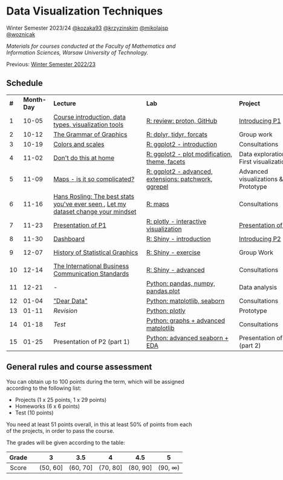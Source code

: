 # Data Visualization Techniques

Winter Semester 2023/24 [@kozaka93](https://github.com/kozaka93) [@krzyzinskim](https://github.com/krzyzinskim) [@mikolajsp](https://github.com/mikolajsp) [@woznicak](https://github.com/woznicak)

*Materials for courses conducted at the Faculty of Mathematics and Information Sciences, Warsaw University of Technology.*

Previous: [Winter Semester 2022/23](https://github.com/MI2-Education/2023Z-DataVisualizationTechniques)

## Schedule

<div class="tg-wrap"><table style="undefined;table-layout: fixed; width: 865px">
<colgroup>
<col style="width: 25px">
<col style="width: 80px">
<col style="width: 250px">
<col style="width: 250px">
<col style="width: 160px">
<col style="width: 100px">
</colgroup>
<tbody>
  <tr>
    <td><b>#</b></td>
    <td><b>Month-Day</b></td>
    <td><b>Lecture</b></td>
    <td><b>Lab</b></td>
    <td><b>Project</b></td>
    <td><b>Points</b></td>
  </tr>
  <tr>
    <td rowspan="2">1</td>
    <td rowspan="2">10-05</td>
    <td rowspan="2"><a href="https://github.com/kozaka93/2023Z-DataVisualizationTechniques/blob/main/lectures/L1-course-introduction.pdf">Course introduction, </a><a href="https://github.com/kozaka93/2023Z-DataVisualizationTechniques/blob/main/lectures/L1-Intro.pdf">data types, visualization tools</a></td>
    <td rowspan="2"><a href="https://github.com/kozaka93/2023Z-DataVisualizationTechniques/tree/main/labs/lab1">R: review: proton, GitHub</a></td>
    <td rowspan="2"><a href="https://github.com/kozaka93/2023Z-DataVisualizationTechniques/tree/main/projects/project1">Introducing P1</td>
    <td rowspan="2"></td>
  </tr>
  <tr>
  </tr>
  <tr>
    <td rowspan="2">2</td>
    <td rowspan="2">10-12</td>
    <td rowspan="2"><a href="https://github.com/kozaka93/2023Z-DataVisualizationTechniques/blob/main/lectures/L2-gramatyka.pdf">The Grammar of Graphics</a></td>
    <td rowspan="2"><a href="https://github.com/kozaka93/2023Z-DataVisualizationTechniques/tree/main/labs/lab2">R: dplyr, tidyr, forcats</a></td>
    <td rowspan="2">Group work</td>
    <td rowspan="2">P1 (1p)</td>
  </tr>
  <tr>
  </tr>
  <tr>
    <td rowspan="2">3</td>
    <td rowspan="2">10-19</td>
    <td rowspan="2"><a href="https://github.com/kozaka93/2023Z-DataVisualizationTechniques/blob/main/lectures/L3-kolory-skale.pdf">Colors and scales</a></td>
    <td rowspan="2"><a href="https://github.com/kozaka93/2023Z-DataVisualizationTechniques/tree/main/labs/lab3">R: ggplot2 - introduction</a></td>
    <td rowspan="2">Consultations</td>
    <td rowspan="2"><a href="https://github.com/kozaka93/2023Z-DataVisualizationTechniques/issues/69">HW1 </a>(6p)</td>
  </tr>
  <tr>
  </tr>
  <tr>
    <td rowspan="2">4</td>
    <td rowspan="2">11-02</td>
    <td rowspan="2"><a href="https://github.com/kozaka93/2023Z-DataVisualizationTechniques/blob/main/lectures/L4-mistakes.pdf">Don't do this at home</a></td>
    <td rowspan="2"><a href="https://github.com/kozaka93/2023Z-DataVisualizationTechniques/tree/main/labs/lab4">R: ggplot2 - plot modification, theme, facets</a></td>
    <td rowspan="2">Data exploration &amp; First visualizations</td>
    <td rowspan="2">P1 (2p)</td>
  </tr>
  <tr>
  </tr>
  <tr>
    <td rowspan="2">5</td>
    <td rowspan="2">11-09</td>
    <td rowspan="2"><a href="https://github.com/kozaka93/2023Z-DataVisualizationTechniques/blob/main/lectures/L5-maps.pdf">Maps - is it so complicated?</a></td>
    <td rowspan="2"><a href="https://github.com/kozaka93/2023Z-DataVisualizationTechniques/tree/main/labs/lab5">R: ggplot2 - advanced, extensions: patchwork, ggrepel</a></td>
    <td rowspan="2">Advanced visualizations &amp; Prototype</td>
    <td rowspan="2">P1 (2p)<br><a href="https://github.com/kozaka93/2023Z-DataVisualizationTechniques/issues/151">HW2 </a> (6p)</td>
  </tr>
  <tr>
  </tr>
  <tr>
    <td rowspan="2">6</td>
    <td rowspan="2">11-16</td>
    <td rowspan="2"><a href="https://www.ted.com/talks/hans_rosling_the_best_stats_you_ve_ever_seen" >Hans Rosling: The best stats you've ever seen </a>, <a href="https://www.ted.com/talks/hans_rosling_let_my_dataset_change_your_mindset?autoplay=true&muted=true">Let my dataset change your mindset </a></td>
    <td rowspan="2"><a href="https://github.com/kozaka93/2023Z-DataVisualizationTechniques/tree/main/labs/lab6">R: maps</a></td>
    <td rowspan="2">Consultations</td>
    <td rowspan="2"></td>
  </tr>
  <tr>
  </tr>
  <tr>
    <td rowspan="2">7</td>
    <td rowspan="2">11-23</td>
    <td rowspan="2"><a href="https://github.com/kozaka93/2023Z-DataVisualizationTechniques/tree/main/projects/project1">Presentation of P1</a></td>
    <td rowspan="2"><a href="https://github.com/kozaka93/2023Z-DataVisualizationTechniques/tree/main/labs/lab7">R: plotly - interactive visualization</a></td>
    <td rowspan="2"><a href="https://github.com/kozaka93/2023Z-DataVisualizationTechniques/tree/main/projects/project1">Presentation of P1</a></td>
    <td rowspan="2"><a href="https://github.com/kozaka93/2023Z-DataVisualizationTechniques/issues/240">HW3 </a>(6p)<br>P1 (20p)</td>
  </tr>
  <tr>
  </tr>
  <tr>
    <td rowspan="2">8</td>
    <td rowspan="2">11-30</td>
    <td rowspan="2"><a href="https://github.com/kozaka93/2023Z-DataVisualizationTechniques/blob/main/lectures/L8-dashboard.pdf">Dashboard</a></td>
    <td rowspan="2"><a href="https://github.com/kozaka93/2023Z-DataVisualizationTechniques/tree/main/labs/lab8">R: Shiny - introduction</a></td>
    <td rowspan="2"><a href="https://github.com/kozaka93/2023Z-DataVisualizationTechniques/tree/main/projects/project2">Introducing P2</a></td>
    <td rowspan="2"></td>
  </tr>
  <tr>
  </tr>
  <tr>
    <td rowspan="2">9</td>
    <td rowspan="2">12-07</td>
    <td rowspan="2"><a href="https://github.com/kozaka93/2023Z-DataVisualizationTechniques/blob/main/lectures/L9-history.pdf">History of Statistical Graphics</a></td>
    <td rowspan="2"><a href="https://github.com/kozaka93/2023Z-DataVisualizationTechniques/tree/main/labs/lab9">R: Shiny - exercise</a></td>
    <td rowspan="2">Group Work</td>
    <td rowspan="2"><a href="https://github.com/kozaka93/2023Z-DataVisualizationTechniques/issues/338">HW4 </a>(6p)<br>P2 (1p)</td>
  </tr>
  <tr>
  </tr>
  <tr>
    <td rowspan="2">10</td>
    <td rowspan="2">12-14</td>
    <td rowspan="2"><a href="https://github.com/kozaka93/2023Z-DataVisualizationTechniques/blob/main/lectures/L10-ibcs.pdf">The International Business Communication Standards</a></td>
    <td rowspan="2"><a href="https://github.com/kozaka93/2023Z-DataVisualizationTechniques/tree/main/labs/lab10">R: Shiny - advanced</a></td>
    <td rowspan="2">Consultations</td>
    <td rowspan="2"></td>
  </tr>
  <tr>
  </tr>
  <tr>
    <td rowspan="2">11</td>
    <td rowspan="2">12-21</td>
    <td rowspan="2">-</td>
    <td rowspan="2"><a href="https://github.com/kozaka93/2023Z-DataVisualizationTechniques/tree/main/labs/lab11">Python: pandas, numpy, pandas.plot</a></td>
    <td rowspan="2">Data analysis</td>
    <td rowspan="2">P2 (2p)</td>
  </tr>
  <tr>
  </tr>
  <tr>
    <td rowspan="2">12</td>
    <td rowspan="2">01-04</td>
    <td rowspan="2"><a href="http://www.dear-data.com/theproject"> "Dear Data" </a></td>
    <td rowspan="2"><a href="https://github.com/kozaka93/2023Z-DataVisualizationTechniques/tree/main/labs/lab12">Python: matplotlib, seaborn</a></td>
    <td rowspan="2">Consultations</td>
    <td rowspan="2"><a href="https://github.com/kozaka93/2023Z-DataVisualizationTechniques/issues/408">HW5 </a>(6p)</td>
  </tr>
  <tr>
  </tr>
  <tr>
    <td rowspan="2">13</td>
    <td rowspan="2">01-11</td>
    <td rowspan="2"><i>Revision</i></td>
    <td rowspan="2"><a href="https://github.com/kozaka93/2023Z-DataVisualizationTechniques/tree/main/labs/lab13">Python: plotly</a></td>
    <td rowspan="2">Prototype</td>
    <td rowspan="2">P2 (2p)</td>
  </tr>
  <tr>
  </tr>
  <tr>
    <td rowspan="2">14</td>
    <td rowspan="2">01-18</td>
    <td rowspan="2"><i>Test</i></td>
    <td rowspan="2"><a href="https://github.com/kozaka93/2023Z-DataVisualizationTechniques/tree/main/labs/lab14">Python: graphs + advanced matplotlib</a></td>
    <td rowspan="2">Consultations</td>
    <td rowspan="2">T (10p)</td>
  </tr>
  <tr>
  </tr>
  <tr>
    <td rowspan="2">15</td>
    <td rowspan="2">01-25</td>
    <td rowspan="2">Presentation of P2 (part 1)</td>
    <td rowspan="2"><a href="https://github.com/kozaka93/2023Z-DataVisualizationTechniques/tree/main/labs/lab15">Python: advanced seaborn + EDA</a></td>
    <td rowspan="2">Presentation of P2 (part 2)</td>
      <td rowspan="2"><a href="https://github.com/kozaka93/2023Z-DataVisualizationTechniques/issues/476">HW6 </a>(6p)<br/> P2 (24p)</td>
  </tr>
  <tr>
  </tr>
</tbody>
</table></div>


## General rules and course assessment

You can obtain up to 100 points during the term, which will be assigned according to the following list:

- Projects (1 x 25 points, 1 x 29 points)
- Homeworks (6 x 6 points)
- Test (10 points) 

You need at least 51 points overall, in this at least 50% of points from each of the projects, in order to pass the course.

The grades will be given according to the table:

| Grade |  | 3 | 3.5 | 4 | 4.5 | 5 |
|:---:| :---: |:---:|:---:|:---:|:---:|:---:|
| Score |  | (50, 60] | (60, 70] | (70, 80] | (80, 90] | (90, ∞) |



